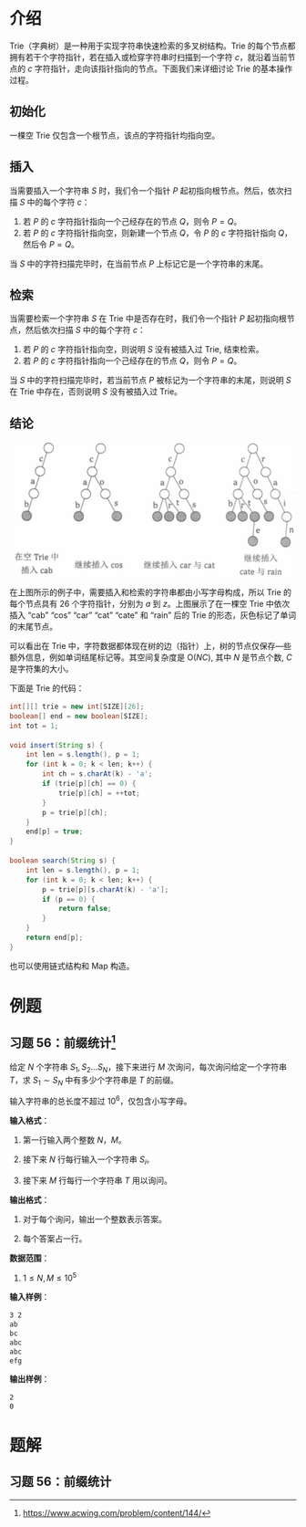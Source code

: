 # 介绍

Trie（字典树）是一种用于实现字符串快速检索的多叉树结构。Trie 的每个节点都拥有若干个字符指针，若在插入或检穿字符串时扫描到一个字符 $c$，就沿着当前节点的 $c$ 字符指针，走向该指针指向的节点。下面我们来详细讨论 Trie 的基本操作过程。

## 初始化

一棵空 Trie 仅包含一个根节点，该点的字符指针均指向空。

## 插入

当需要插入一个字符串 $S$ 时，我们令一个指针 $P$ 起初指向根节点。然后，依次扫描 $S$ 中的每个字符 $c$：

1. 若 $P$ 的 $c$ 字符指针指向一个己经存在的节点 $Q$，则令 $P = Q$。
2. 若 $P$ 的 $c$ 字符指针指向空，则新建一个节点 $Q$，令 $P$ 的 $c$ 字符指针指向 $Q$，然后令 $P = Q$。

当 $S$ 中的字符扫描完毕时，在当前节点 $P$ 上标记它是一个字符串的末尾。

## 检索

当需要检索一个字符串 $S$ 在 Trie 中是否存在时，我们令一个指针 $P$ 起初指向根节点，然后依次扫描 $S$ 中的每个字符 $c$：

1. 若 $P$ 的 $c$ 字符指针指向空，则说明 $S$ 没有被插入过 Trie, 结束检索。
2. 若 $P$ 的 $c$ 字符指针指向一个己经存在的节点 $Q$，则令 $P = Q$。

当 $S$ 中的字符扫描完毕时，若当前节点 $P$ 被标记为一个字符串的末尾，则说明 $S$ 在 Trie 中存在，否则说明 $S$ 没有被插入过 Trie。

## 结论

<img src="0x16-Trie.assets/image-20230810093612223.png" alt="image-20230810093612223" style="zoom:80%;" />

在上图所示的例子中，需要插入和检索的字符串都由小写字母构成，所以 Trie 的每个节点具有 26 个字符指针，分别为 $a$ 到 $z$。上图展示了在一棵空 Trie 中依次插入 “cab” “cos” “car” “cat” “cate” 和 “rain” 后的 Trie 的形态，灰色标记了单词的末尾节点。

可以看出在 Trie 中，字符数据都体现在树的边（指针）上，树的节点仅保存—些额外信息，例如单词结尾标记等。其空间复杂度是 $\mathrm{O}(NC)$, 其中 $N$ 是节点个数, $C$ 是字符集的大小。

下面是 Trie 的代码：

```java
int[][] trie = new int[SIZE][26];
boolean[] end = new boolean[SIZE];
int tot = 1;

void insert(String s) {
    int len = s.length(), p = 1;
    for (int k = 0; k < len; k++) {
        int ch = s.charAt(k) - 'a';
        if (trie[p][ch] == 0) {
            trie[p][ch] = ++tot;
        }
        p = trie[p][ch];
    }
    end[p] = true;
}

boolean search(String s) {
    int len = s.length(), p = 1;
    for (int k = 0; k < len; k++) {
        p = trie[p][s.charAt(k) - 'a'];
        if (p == 0) {
            return false;
        }
    }
    return end[p];
}
```

也可以使用链式结构和 Map 构造。

# 例题

## 习题 56：前缀统计[^1]

给定 $N$ 个字符串 $S_1,S_2…S_N$，接下来进行 $M$ 次询问，每次询问给定一个字符串 $T$，求 $S_1∼S_N$ 中有多少个字符串是 $T$ 的前缀。

输入字符串的总长度不超过 $10^6$，仅包含小写字母。

**输入格式**：

1. 第一行输入两个整数 $N$，$M$。

2. 接下来 $N$ 行每行输入一个字符串 $S_i$。

3. 接下来 $M$ 行每行一个字符串 $T$ 用以询问。

**输出格式**：

1. 对于每个询问，输出一个整数表示答案。

2. 每个答案占一行。

**数据范围**：

1. $1≤N,M≤10^5$

**输入样例**：

```
3 2
ab
bc
abc
abc
efg
```

**输出样例**：

```
2
0
```



# 题解

## 习题 56：前缀统计





[^1]: https://www.acwing.com/problem/content/144/